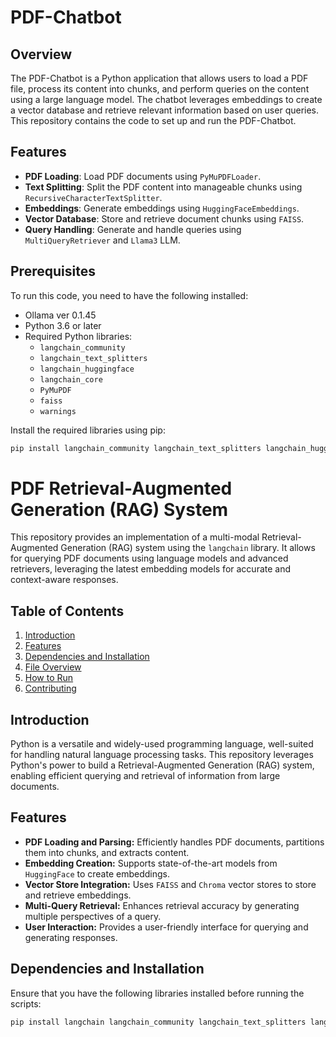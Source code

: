 # PDF-Chatbot

## Overview
The PDF-Chatbot is a Python application that allows users to load a PDF file, process its content into chunks, and perform queries on the content using a large language model. The chatbot leverages embeddings to create a vector database and retrieve relevant information based on user queries. This repository contains the code to set up and run the PDF-Chatbot.

## Features
- **PDF Loading**: Load PDF documents using `PyMuPDFLoader`.
- **Text Splitting**: Split the PDF content into manageable chunks using `RecursiveCharacterTextSplitter`.
- **Embeddings**: Generate embeddings using `HuggingFaceEmbeddings`.
- **Vector Database**: Store and retrieve document chunks using `FAISS`.
- **Query Handling**: Generate and handle queries using `MultiQueryRetriever` and `Llama3` LLM.

## Prerequisites
To run this code, you need to have the following installed:
- Ollama ver 0.1.45
- Python 3.6 or later
- Required Python libraries:
  - `langchain_community`
  - `langchain_text_splitters`
  - `langchain_huggingface`
  - `langchain_core`
  - `PyMuPDF`
  - `faiss`
  - `warnings`

Install the required libraries using pip:
```bash
pip install langchain_community langchain_text_splitters langchain_huggingface langchain_core PyMuPDF faiss
```

# PDF Retrieval-Augmented Generation (RAG) System

This repository provides an implementation of a multi-modal Retrieval-Augmented Generation (RAG) system using the `langchain` library. It allows for querying PDF documents using language models and advanced retrievers, leveraging the latest embedding models for accurate and context-aware responses.

## Table of Contents
1. [Introduction](#introduction)
2. [Features](#features)
3. [Dependencies and Installation](#dependencies-and-installation)
4. [File Overview](#file-overview)
5. [How to Run](#how-to-run)
6. [Contributing](#contributing)

## **Introduction**

Python is a versatile and widely-used programming language, well-suited for handling natural language processing tasks. This repository leverages Python's power to build a Retrieval-Augmented Generation (RAG) system, enabling efficient querying and retrieval of information from large documents.

## **Features**

- **PDF Loading and Parsing:** Efficiently handles PDF documents, partitions them into chunks, and extracts content.
- **Embedding Creation:** Supports state-of-the-art models from `HuggingFace` to create embeddings.
- **Vector Store Integration:** Uses `FAISS` and `Chroma` vector stores to store and retrieve embeddings.
- **Multi-Query Retrieval:** Enhances retrieval accuracy by generating multiple perspectives of a query.
- **User Interaction:** Provides a user-friendly interface for querying and generating responses.

## **Dependencies and Installation**

Ensure that you have the following libraries installed before running the scripts:

```bash
pip install langchain langchain_community langchain_text_splitters langchain_huggingface faiss-cpu pymupdf unstructured transformers
